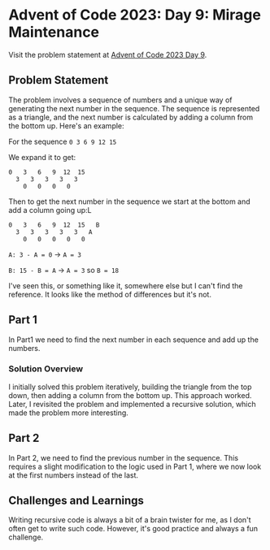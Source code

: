 # Advent of Code 2023: Day 9: Mirage Maintenance

Visit the problem statement at [Advent of Code 2023 Day 9](https://adventofcode.com/2023/day/9).

## Problem Statement

The problem involves a sequence of numbers and a unique way of generating the next number in the sequence. The sequence is represented as a triangle, and the next number is calculated by adding a column from the bottom up. Here's an example:

For the sequence  `0 3 6 9 12 15`

We expand it to get:
```
0   3   6   9  12  15
  3   3   3   3   3
    0   0   0   0
```
Then to get the next number in the sequence we start at the bottom and add a column going up:L
```
0   3   6   9  12  15   B
  3   3   3   3   3   A
    0   0   0   0   0
```
`A: 3 - A = 0` ->   `A = 3`

`B: 15 - B = A` ->  `A = 3` so `B = 18`

I've seen this, or something like it, somewhere else but I can't find the reference.  It looks like the method of differences but it's not.

## Part 1

In Part1 we need to find the next number in each sequence and add up the numbers.

### Solution Overview

I initially solved this problem iteratively, building the triangle from the top down, then adding a column from the bottom up. This approach worked. Later, I revisited the problem and implemented a recursive solution, which made the problem more interesting.

## Part 2

In Part 2, we need to find the previous number in the sequence. This requires a slight modification to the logic used in Part 1, where we now look at the first numbers instead of the last.


## Challenges and Learnings

Writing recursive code is always a bit of a brain twister for me, as I don't often get to write such code. However, it's good practice and always a fun challenge.
